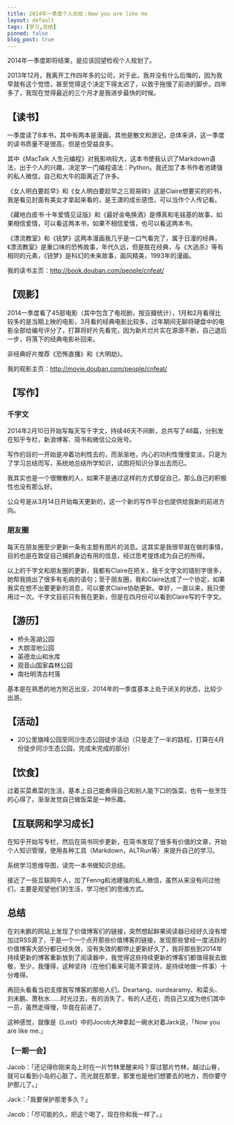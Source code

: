 ```yaml
---
title: 2014年一季度个人总结：Now you are like me
layout: default
tags: [学习,总结]
pinned: false
blog_post: true
---
```



2014年一季度即将结束，是应该回望检视个人规划了。

2013年12月，我离开工作四年多的公司，对于此，我并没有什么后悔的，因为我早就有这个觉悟，甚至觉得这个决定下得太迟了，以致于拖慢了前进的脚步。四年多了，我现在觉得最近的三个月才是我进步最快的时候。

## 【读书】

一季度读了8本书，其中有两本是漫画，其他是散文和游记，总体来讲，这一季度的读书质量不是很高，但是也受益良多。

其中《MacTalk 人生元编程》对我影响较大，这本书使我认识了Markdown语法，出于个人的兴趣，决定学一门编程语法：Python。我还加了本书作者池建强的私人微信，自己和大牛的距离近了许多。

《女人明白要趁早》和《女人明白要趁早之三观易碎》这是Claire想要买的的书，我是看见封面有美女才拿起来看的，是王潇的成长感悟，可以当作个人传记看。

《藏地白皮书·十年爱情见证版》和《最好金龟换酒》是傅真和毛铭基的故事，如果相信爱情，可以看这两本书，如果不相信爱情，也可以看这两本书。

《漂流教室》和《铳梦》这两本漫画我几乎是一口气看完了，属于日漫的经典，《漂流教室》是重口味的恐怖故事，年代久远，但是胜在经典，与《大逃杀》等有相同的元素，《铳梦》是科幻的未来故事，画风精美，1993年的漫画。

我的读书主页：http://book.douban.com/people/cnfeat/

## 【观影】

2014一季度看了45部电影（其中包含了电视剧，按豆瓣统计），1月和2月看得比较多的是当期上映的电影，3月看的经典电影比较多，过年期间无聊将硬盘中的电影全部给编号评分了，打算将好片先看完，因为新片烂片实在源源不断，自己退后一步，将落下的经典电影补回来。

非经典好片推荐《恐怖直播》和《大明劫》。

我的观影主页：http://movie.douban.com/people/cnfeat/

## 【写作】

### 千字文

2014年2月10日开始写每天写千字文，持续46天不间断，总共写了48篇，分别发在知乎专栏，新浪博客、简书和微信公众账号。

写作的目的一开始是冲着功利性去的，而渐渐地，内心的功利性慢慢变淡，只是为了学习总结而写，系统地总结所学知识，试图将知识分享出去而已。

我其实也是一个很懒散的人，如果不是通过这样的方式督促自己，那么自己的积极性也没有那么好。

公众号是从3月14日开始每天更新的，这一个新的写作平台也提供给我新的前进方向。

### 朋友圈

每天在朋友圈至少更新一条有主题有图片的消息。这其实是我很早就在做的事情，目的也是在敦促自己捕抓身边有用的信息，经过思考提炼成为自己的所得。

以上的千字文和朋友圈的更新，我都有Claire在把关，我千文字文的错别字很多，她帮我挑出了很多有毛病的语句；至于朋友圈，我和Claire达成了一个协定，如果我实在想不出要更新的消息，可以要求Claire协助更新。幸好，一直以来，我只使用过一次。千字文目前只有我在更新，但是在四月份可以看到Claire写的千字文。

## 【游历】

- 桥头莲湖公园
- 大朗湿地公园
- 英德龙山和水库
- 观音山国家森林公园
- 南社明清古村落

基本是在熟悉的地方附近出没，2014年的一季度基本上处于闭关的状态，比较少出游。

## 【活动】

- 20公里旗峰公园至同沙生态公园徒步活动（只是走了一半的路程，打算在4月份徒步同沙生态公园，完成未完成的部分）

## 【饮食】

过着买菜煮菜的生活，基本上自己能煮得自己和别人能下口的饭菜，也有一些烹饪的心得了。渐渐发觉自己做饭菜是一种乐趣。

## 【互联网和学习成长】

在知乎开始写专栏，然后在简书同步更新，在简书发现了很多有价值的文章，开始个人知识管理，使用各种工具（Markdown，ALTRun等）来提升自己的学习。

系统学习思维导图，读完一本书做知识总结。

接近了一些互联网牛人，加了Fenng和池建强的私人微信，虽然从来没有问过他们，主要是观望他们的生活，学习他们的思维方式。

## 总结

在刘未鹏的网站上发现了价值博客们的链接，突然想起鲜果阅读器已经好久没有增加过RSS源了，于是一个一个点开那些价值博客的链接，发现那些曾经一度活跃的价值博客大部分都已经失效，没有失效的都停止更新好久了，我将那些到2014年持续更新的博客重新放到了阅读器中，我觉得这些持续更新的博客们都值得我去致敬，至少，我懂得，这种坚持（在他们看来可能不算坚持，是持续地做一件事）十分难得。

再回头看看当初支撑我写博客的那些人们，Deartang、ourdearamy、和菜头、刘未鹏、萧秋水……时光过去，有的消失了，有的人还在，而自己又成为他们其中一员，虽然走得慢，毕竟在前进了。

这种感觉，就像是《Lost》中的Jocob大神拿起一碗水对着Jack说，「Now you are like me.」


### 【一期一会】

Jacob：「还记得你刚来岛上时在一片竹林里醒来吗？穿过那片竹林，越过山脊，就可以看到小岛的心脏了，亮光就在那里，那里也是他们想要去的地方，而你要守护那儿了。」

Jack：「我要保护那里多久？」

Jacob：「尽可能的久，把这个喝了，现在你和我一样了。」




